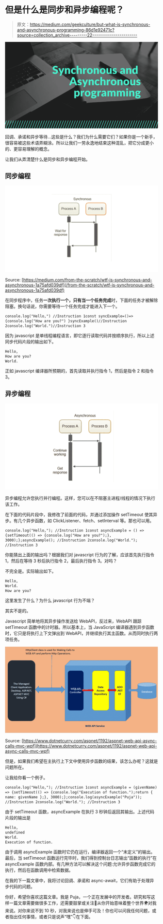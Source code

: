 # 但是什么是同步和异步编程呢？

> 原文：<https://medium.com/geekculture/but-what-is-synchronous-and-asynchronous-programming-86d1e92471c?source=collection_archive---------22----------------------->

![](img/1826e5adee89f252053c1896ee732784.png)

回调、承诺和异步等待…这些是什么？我们为什么需要它们？如果你是一个新手，很容易被这些术语弄糊涂。所以让我们一劳永逸地结束这种混乱，把它分成更小的、更容易理解的概念。

让我们从弄清楚什么是同步和异步编程开始。

## 同步编程

![](img/fca9f377c8c157334c93dd61ecbf9374.png)

Source: [https://medium.com/from-the-scratch/wtf-is-synchronous-and-asynchronous-1a75afd039df](/from-the-scratch/wtf-is-synchronous-and-asynchronous-1a75afd039df)

在同步程序中，任务**一次执行一个，只有当一个任务完成**时，下面的任务才被解除阻塞。换句话说，你需要等待一个任务完成才能进入下一个。

```
console.log("Hello,") //Instruction 1const syncExample=()=>{console.log("How are you?") }syncExample()//Instruction 2console.log("World.")//Instruction 3
```

因为 javascript 是单线程编程语言，即它逐行读取代码并按顺序执行，所以上述同步代码片段的输出如下。

```
Hello,
How are you?
World.
```

正如 javascript 编译器所预期的，首先读取并执行指令 1，然后是指令 2 和指令 3。

## 异步编程

![](img/e44c6a480c083d9506bb6a627e4e4940.png)

异步编程允许您执行并行编程。这样，您可以在不阻塞主进程/线程的情况下执行该工作。

在下面的代码片段中，我修改了前面的代码，并通过添加操作 setTimeout 使其异步。有几个异步函数，如 ClickListener、fetch、setInterval 等。那也可以用。

```
console.log("Hello,"); //Instruction 1const asyncExample = () => {setTimeout(() => {console.log("How are you?");}, 3000);};asyncExample(); //Instruction 2console.log("World."); //Instruction 3
```

你能猜出上面的输出吗？根据我们对 javascript 行为的了解，应该首先执行指令 1，然后在等待 3 秒后执行指令 2，最后执行指令 3。对吗？

不完全是。实际输出如下。

```
Hello,
World.
How are you?
```

这里发生了什么？为什么 javascript 行为不端？

其实不是的。

Javascript 简单地将其异步操作发送给 WebAPI，反过来，WebAPI 跟踪 setTimeout 函数中的计时器。所以基本上，当 JavaScript 编译器遇到异步函数时，它只是将执行上下文弹出到 WebAPI，并继续执行其主函数。从而同时执行两项任务。

![](img/73608dc6061cbe04313a848b1154a520.png)

Source: [https://www.dotnetcurry.com/aspnet/1192/aspnet-web-api-async-calls-mvc-wpf](https://www.dotnetcurry.com/aspnet/1192/aspnet-web-api-async-calls-mvc-wpf)

但是，如果我们希望在主执行上下文中使用异步函数的结果，该怎么办呢？这就是问题所在。

让我给你看一个例子。

```
console.log("Hello,"); //Instruction 1const asyncExample = (givenName) => {setTimeout(() => {console.log("Execution of function.");return { name: givenName };}, 3000);};console.log(asyncExample("Puja")); //Instruction 2console.log("World."); //Instruction 3
```

由于 setTimeout 函数，asyncExample 在执行 3 秒钟后返回其输出。上述代码片段的输出是

```
Hello,
undefined
World.
Execution of function.
```

由于调用 asyncExample 函数时它仍在运行，编译器返回一个“未定义”的输出。最后，当 setTimeout 函数运行完毕时，我们得到控制台日志输出“函数的执行”在 asyncExample 函数内部。有几种方法可以解决这个问题:允许异步函数完成它的执行，然后在函数调用中检索数据。

在我的下一篇文章中，我将讨论回调、承诺和 async-await，它们有助于处理异步代码的问题。

你好，希望你喜欢这篇文章。我是 Puja，一个正在发展中的开发者。研究和写这样一篇文章需要做很多工作，还需要鼓掌或关注👏从你开始意味着整个世界🌍对我来说。对你来说不到 10 秒，对我来说也是伸手可及！你也可以问我任何问题，或者指出任何事情，或者只是说声“嘿”👇在下面。